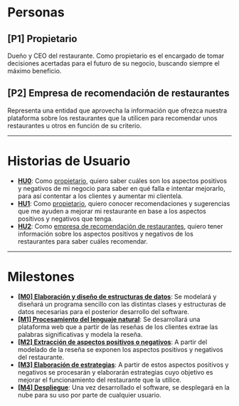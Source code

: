 # Personas
## [P1] <a name="P1">Propietario</a>
Dueño y CEO del restaurante. Como propietario es el encargado de tomar decisiones acertadas para el futuro de su negocio, buscando siempre el máximo beneficio. 

## [P2] <a name="P2">Empresa de recomendación de restaurantes</a>
Representa una entidad que aprovecha la información que ofrezca nuestra plataforma sobre los restaurantes que la utilicen para recomendar unos restaurantes u otros en función de su criterio.

---

# Historias de Usuario
* **[HU0](https://github.com/JAntonioVR/IV-2021-2022/issues/12)**: Como [propietario](#P1), quiero saber cuáles son los aspectos positivos y negativos de mi negocio para saber en qué falla e intentar mejorarlo, para así contentar a los clientes y aumentar mi clientela.
* **[HU1](https://github.com/JAntonioVR/IV-2021-2022/issues/13)**: Como [propietario](#P1), quiero conocer recomendaciones y sugerencias que me ayuden a mejorar mi restaurante en base a los aspectos positivos y negativos que tenga.
* **[HU2](https://github.com/JAntonioVR/IV-2021-2022/issues/14)**: Como [empresa de recomendación de restaurantes](#P2), quiero tener información sobre los aspectos positivos y negativos de los restaurantes para saber cuáles recomendar.

---

# Milestones

* **[[M0] Elaboración y diseño de estructuras de datos](https://github.com/JAntonioVR/IV-2021-2022/milestone/5)**: Se modelará y diseñará un programa sencillo con las distintas clases y estructuras de datos necesarias para el posterior desarrollo del software.
* **[[M1] Procesamiento del lenguaje natural](https://github.com/JAntonioVR/IV-2021-2022/milestone/6)**: Se desarrollará una plataforma web que a partir de las reseñas de los clientes extrae las palabras significativas y modela la reseña.
* **[[M2] Extracción de aspectos positivos o negativos](https://github.com/JAntonioVR/IV-2021-2022/milestone/7)**: A partir del modelado de la reseña se exponen los aspectos positivos y negativos del restaurante.
* **[[M3] Elaboración de estrategias](https://github.com/JAntonioVR/IV-2021-2022/milestone/8)**: A partir de estos aspectos positivos y negativos se procesarán y elaborarán estrategias cuyo objetivo es mejorar el funcionamiento del restaurante que la utilice.
* **[[M4] Despliegue](https://github.com/JAntonioVR/IV-2021-2022/milestone/9)**: Una vez desarrollado el software, se desplegará en la nube para su uso por parte de cualquier usuario.
